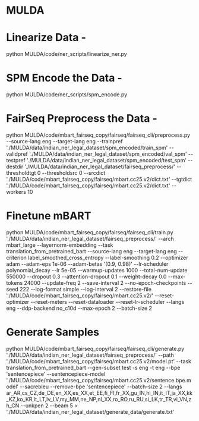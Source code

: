 # MULDA

# Linearize Data -

python MULDA/code/ner_scripts/linearize_ner.py

# SPM Encode the Data -

python MULDA/code/ner_scripts/spm_encode.py

# FairSeq Preprocess the Data -

python MULDA/code/mbart_fairseq_copy/fairseq/fairseq_cli/preprocess.py  --source-lang eng  --target-lang eng  --trainpref './MULDA/data/indian_ner_legal_dataset/spm_encoded/train_spm' --validpref './MULDA/data/indian_ner_legal_dataset/spm_encoded/val_spm' --testpref './MULDA/data/indian_ner_legal_dataset/spm_encoded/test_spm' --destdir './MULDA/data/indian_ner_legal_dataset/fairseq_preprocess/' --thresholdtgt 0 --thresholdsrc 0 --srcdict './MULDA/code/mbart_fairseq_copy/fairseq/mbart.cc25.v2/dict.txt' --tgtdict './MULDA/code/mbart_fairseq_copy/fairseq/mbart.cc25.v2/dict.txt' --workers 10

# Finetune mBART
python MULDA/code/mbart_fairseq_copy/fairseq/fairseq_cli/train.py './MULDA/data/indian_ner_legal_dataset/fairseq_preprocess/' --arch mbart_large --layernorm-embedding --task translation_from_pretrained_bart --source-lang eng --target-lang eng --criterion label_smoothed_cross_entropy --label-smoothing 0.2 --optimizer adam --adam-eps 1e-06 --adam-betas '(0.9, 0.98)' --lr-scheduler polynomial_decay --lr 5e-05 --warmup-updates 1000 --total-num-update 550000 --dropout 0.3 --attention-dropout 0.1 --weight-decay 0.0 --max-tokens 24000 --update-freq 2  --save-interval 2 --no-epoch-checkpoints --seed 222 --log-format simple --log-interval 2  --restore-file './MULDA/code/mbart_fairseq_copy/fairseq/mbart.cc25.v2/' --reset-optimizer --reset-meters --reset-dataloader --reset-lr-scheduler --langs eng --ddp-backend no_c10d  --max-epoch 2 --batch-size 2

# Generate Samples
python MULDA/code/mbart_fairseq_copy/fairseq/fairseq_cli/generate.py './MULDA/data/indian_ner_legal_dataset/fairseq_preprocess/' --path './MULDA/code/mbart_fairseq_copy/fairseq/mbart.cc25.v2/model.pt' --task translation_from_pretrained_bart --gen-subset test -s eng -t eng --bpe 'sentencepiece' --sentencepiece-model './MULDA/code/mbart_fairseq_copy/fairseq/mbart.cc25.v2/sentence.bpe.model' --sacrebleu --remove-bpe 'sentencepiece' --batch-size 2 --langs ar_AR,cs_CZ,de_DE,en_XX,es_XX,et_EE,fi_FI,fr_XX,gu_IN,hi_IN,it_IT,ja_XX,kk_KZ,ko_KR,lt_LT,lv_LV,my_MM,ne_NP,nl_XX,ro_RO,ru_RU,si_LK,tr_TR,vi_VN,zh_CN --unkpen 2 --beam 5 > './MULDA/data/indian_ner_legal_dataset/generate_data/generate.txt'


